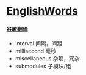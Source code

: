 # [EnglishWords](https://github.com/dululu/notes/issues/28)

#### [谷歌翻译](https://translate.google.com.hk/?hl=zh-CN)
- interval       间隔，间距
- millisecond 毫秒
- miscellaneous 杂项，冗杂
- submodules 子模块/组